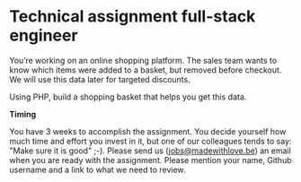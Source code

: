 # Technical assignment full-stack engineer

You’re working on an online shopping platform. The sales team wants to know which items were added to a basket, but removed before checkout. We will use this data later for targeted discounts.

Using PHP, build a shopping basket that helps you get this data.

**Timing**

You have 3 weeks to accomplish the assignment. You decide yourself how much time and effort you invest in it, but one of our colleagues tends to say: "Make sure it is good" ;-). Please send us (jobs@madewithlove.be) an email when you are ready with the assignment. Please mention your name, Github username and a link to what we need to review.
